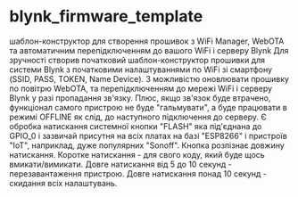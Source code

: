 # blynk_firmware_template
шаблон-конструктор для створення прошивок з WiFi Manager, WebOTA та автоматичним перепідключенням до вашого WiFi і серверу Blynk
Для зручності створив початковий шаблон-конструктор прошивки для системи Blynk з початковими налаштуваннями по WiFi зі смартфону (SSID, PASS, TOKEN, Name Device). З можливістю оновлювати прошивку по повітрю WebOTA, та перепідключенням до мережі WiFi і серверу Blynk у разі пропадання зв'язку. Плюс, якщо зв'язок буде втрачено, функціонал самого пристрою не буде "гальмувати", а буде працювати в режимі OFFLINE як слід, до наступного підключення до серверу. Є обробка натискання системної кнопки "FLASH" яка під'єднана до GPIO_0 і зазвичай присутня на всіх платах на базі "ESP8266" і пристроїв "IoT", наприклад, дуже популярних "Sonoff". Кнопка розпізнає довжину натискання. Коротке натискання - для свого коду, який буде щось вмикати/вимикати. Довге натискання від 5 до 10 секунд - перезавантаження пристрою. Довге натискання понад 10 секунд - скидання всіх налаштувань.
